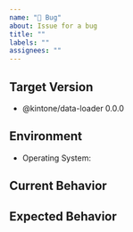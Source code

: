 ```yaml
---
name: "🐛 Bug"
about: Issue for a bug
title: ""
labels: ""
assignees: ""
---
```


<!-- Thank you for reporting a bug! -->

## Target Version

<!-- Which version do you want to report a bug for? -->

- @kintone/data-loader 0.0.0

## Environment

<!-- What environment did you test? -->

- Operating System:

## Current Behavior

<!-- What is the current behavior you saw?  -->

## Expected Behavior

<!-- What is the behavior you expected?  -->
